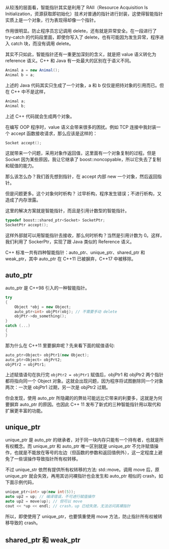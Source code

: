 从较浅的层面看，智能指针其实是利用了 RAII（Resource Acquisition Is Initialization，资源获取即初始化）技术对普通的指针进行封装，这使得智能指针实质上是一个对象，行为表现得却像一个指针。

作用很明显。防止程序员忘记调用 delete，还有就是异常安全。在一段进行了 try-catch 的代码段里面，即使你写入了 delete，也有可能因为发生异常，程序进入 catch 块，而没有调用 delete。

其实不只如此，智能指针还有一重更加深刻的含义，就是把 value 语义转化为 reference 语义。C++ 和 Java 有一处最大的区别在于语义不同。

```java
Animal a = new Animal();
Animal b = a;
```

上述的 Java 代码其实只生成了一个对象，a 和 b 仅仅是把持对象的引用而已。但在 C++ 中不是这样，

```c++
Animal a;
Animal b;
```

上述 C++ 代码就会生成两个对象。

在编写 OOP 程序时，value 语义会带来很多的困扰。例如 TCP 连接中我封装一个 accept 函数接收请求，那么应该是这样的：

```c++
Socket accept();
```

这就带来一个问题，采用对象作返回值，这里面有一个对象复制的过程。但是 Socket 因为某些原因，我让它继承了 boost::noncopyable，所以它失去了复制和赋值的能力。

那么该怎么办？我们首先想到指针，在 accept 内部 new 一个对象，然后返回指针。

但是问题更多。这个对象何时析构？ 过早析构，程序发生错误；不进行析构，又造成了内存泄露。

这里的解决方案就是智能指针，而且是引用计数型的智能指针。

```c++
typedef boost::shared_ptr<Socket> SocketPtr;
SocketPtr accept();
```

这样外部就可以用智能指针去接收，那么何时析构？当然是引用计数为 0。这样，我们利用了 SockerPtr，实现了跟 Java 类似的 Reference 语义。

C++ 标准一共有四种智能指针：auto_ptr、unique_ptr、shared_ptr 和 weak_ptr，其中 auto_ptr 在 C++11 已被摒弃，C++17 中被移除。

## auto_ptr

auto_ptr 是 C++98 引入的一种智能指针。

```c++
try
{
    Object *obj = new Object;
    auto_ptr<int> objPtr(obj); // 不需要手动 delete
    objPtr->do_something();
}
catch (...)
{
}
```

那为什么在 C++11 里要摒弃呢？先来看下面的赋值语句:

```c++
auto_ptr<Object> objPtr1(new Object);
auto_ptr<Object> objPrt2;
objPtr2 = objPtr1;
```

上述赋值语句在执行完 `objPtr2 = objPtr1` 赋值后，objPtr1 和 objPtr2 两个指针都将指向同一个 Object 对象。这就会出现问题，因为程序将试图删除同一个对象两次：一次是 objPtr1 过期，另一次是 objPtr2 过期。

你会发现，使用 auto_ptr 所隐藏的的弊处可能远比它带来的利要多，这就是为何要摒弃 auto_ptr 的原因。也因此 C++ 11 发布了新式的三种智能指针用以取代和扩展更丰富的功能。

## unique_ptr

unique_ptr 是 auto_ptr 的继承者，对于同一块内存只能有一个持有者，也就是所有权概念。而 unique_ptr 和 auto_ptr 唯一区别就是 unique_ptr 不允许赋值操作，也就是不能放在等号的左边（但函数的参数和返回值例外），这一定程度上避免了一些误操作导致指针所有权转移。

不过 unique_str 依然有提供所有权转移的方法: std::move。调用 move 后，原 unique_ptr 就会失效，再用其访问裸指针也会发生和 auto_ptr 相似的 crash，如下面示例代码，

```c++
unique_ptr<int> up(new int(5));
auto up2 = up; // 编译错误，不可进行赋值操作
auto up2 = move(up); // 但可以 move
cout << *up << endl; // crash，up 已经失效，无法访问其裸指针
```

所以，即使使用了 unique_ptr，也要慎重使用 move 方法，防止指针所有权被转移导致的 crash。

## shared_ptr 和 weak_ptr




